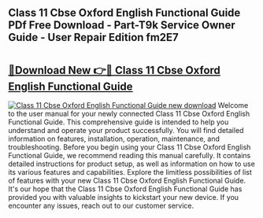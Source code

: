 ## Class 11 Cbse Oxford English Functional Guide PDf Free Download - Part-T9k Service Owner Guide - User Repair Edition fm2E7

# <h2><a href="http://bc74014.oget.top/?id=Class+11+Cbse+Oxford+English+Functional+Guide">🔗Download New 👉🔴 Class 11 Cbse Oxford English Functional Guide</a></h2>

[![Class 11 Cbse Oxford English Functional Guide new download](https://i.imgur.com/5g1atiW.png)](http://bc74014.oget.top/?id=Class+11+Cbse+Oxford+English+Functional+Guide)
Welcome to the user manual for your newly connected Class 11 Cbse Oxford English Functional Guide. This comprehensive guide is intended to help you understand and operate your product successfully. You will find detailed information on features, installation, operation, maintenance, and troubleshooting. Before you begin using your Class 11 Cbse Oxford English Functional Guide, we recommend reading this manual carefully. It contains detailed instructions for product setup, as well as information on how to use its various features and capabilities. Explore the limitless possibilities of list of features with your new Class 11 Cbse Oxford English Functional Guide. It's our hope that the Class 11 Cbse Oxford English Functional Guide has provided you with valuable insights to kickstart your new device. If you encounter any issues, reach out to our customer service.
